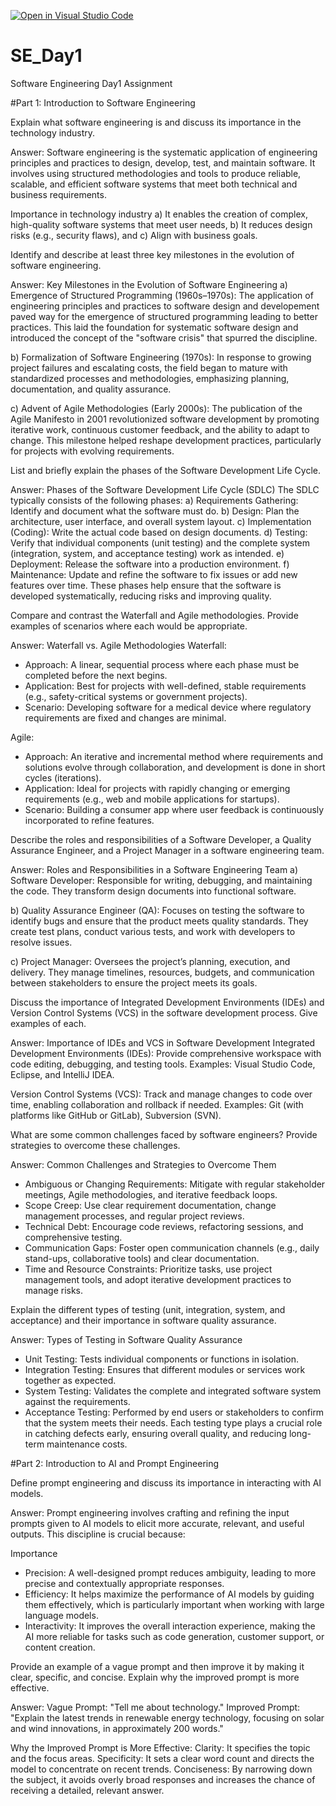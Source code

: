 [![Open in Visual Studio Code](https://classroom.github.com/assets/open-in-vscode-2e0aaae1b6195c2367325f4f02e2d04e9abb55f0b24a779b69b11b9e10269abc.svg)](https://classroom.github.com/online_ide?assignment_repo_id=18319964&assignment_repo_type=AssignmentRepo)
# SE_Day1
Software Engineering Day1 Assignment

#Part 1: Introduction to Software Engineering

Explain what software engineering is and discuss its importance in the technology industry.

Answer:
Software engineering is the systematic application of engineering principles and practices to design, develop, test, and maintain software. It involves using structured methodologies and tools to produce reliable, scalable, and efficient software systems that meet both technical and business requirements.

Importance in technology industry
a) It enables the creation of complex, high-quality software systems that meet user needs,
b) It reduces design risks (e.g., security flaws), and
c) Align with business goals.



Identify and describe at least three key milestones in the evolution of software engineering.

Answer:
Key Milestones in the Evolution of Software Engineering
a) Emergence of Structured Programming (1960s–1970s): The application of engineering principles and practices to software design and developement paved way for the emergence of structured programming leading to better  practices. This laid the foundation for systematic software design and introduced the concept of the "software crisis" that spurred the discipline.

b) Formalization of Software Engineering (1970s): In response to growing project failures and escalating costs, the field began to mature with standardized processes and methodologies, emphasizing planning, documentation, and quality assurance.

c) Advent of Agile Methodologies (Early 2000s): The publication of the Agile Manifesto in 2001 revolutionized software development by promoting iterative work, continuous customer feedback, and the ability to adapt to change. This milestone helped reshape development practices, particularly for projects with evolving requirements.



List and briefly explain the phases of the Software Development Life Cycle.

Answer:
Phases of the Software Development Life Cycle (SDLC)
The SDLC typically consists of the following phases:
a) Requirements Gathering: Identify and document what the software must do.
b) Design: Plan the architecture, user interface, and overall system layout.
c) Implementation (Coding): Write the actual code based on design documents.
d) Testing: Verify that individual components (unit testing) and the complete system (integration, system, and acceptance testing) work as intended.
e) Deployment: Release the software into a production environment.
f) Maintenance: Update and refine the software to fix issues or add new features over time.
These phases help ensure that the software is developed systematically, reducing risks and improving quality.



Compare and contrast the Waterfall and Agile methodologies. Provide examples of scenarios where each would be appropriate.

Answer:
Waterfall vs. Agile Methodologies
Waterfall:
- Approach: A linear, sequential process where each phase must be completed before the next begins.
- Application: Best for projects with well-defined, stable requirements (e.g., safety-critical systems or government projects).
- Scenario: Developing software for a medical device where regulatory requirements are fixed and changes are minimal.

Agile:
- Approach: An iterative and incremental method where requirements and solutions evolve through collaboration, and development is done in short cycles (iterations).
- Application: Ideal for projects with rapidly changing or emerging requirements (e.g., web and mobile applications for startups).
- Scenario: Building a consumer app where user feedback is continuously incorporated to refine features.



Describe the roles and responsibilities of a Software Developer, a Quality Assurance Engineer, and a Project Manager in a software engineering team.

Answer:
Roles and Responsibilities in a Software Engineering Team
a) Software Developer: Responsible for writing, debugging, and maintaining the code. They transform design documents into functional software.

b) Quality Assurance Engineer (QA): Focuses on testing the software to identify bugs and ensure that the product meets quality standards. They create test plans, conduct various tests, and work with developers to resolve issues.

c) Project Manager: Oversees the project’s planning, execution, and delivery. They manage timelines, resources, budgets, and communication between stakeholders to ensure the project meets its goals.



Discuss the importance of Integrated Development Environments (IDEs) and Version Control Systems (VCS) in the software development process. Give examples of each.

Answer:
Importance of IDEs and VCS in Software Development
Integrated Development Environments (IDEs): Provide comprehensive workspace with code editing, debugging, and testing tools.
Examples: Visual Studio Code, Eclipse, and IntelliJ IDEA.

Version Control Systems (VCS): Track and manage changes to code over time, enabling collaboration and rollback if needed.
Examples: Git (with platforms like GitHub or GitLab), Subversion (SVN).



What are some common challenges faced by software engineers? Provide strategies to overcome these challenges.

Answer:
Common Challenges and Strategies to Overcome Them
- Ambiguous or Changing Requirements: Mitigate with regular stakeholder meetings, Agile methodologies, and iterative feedback loops.
- Scope Creep: Use clear requirement documentation, change management processes, and regular project reviews.
- Technical Debt: Encourage code reviews, refactoring sessions, and comprehensive testing.
- Communication Gaps: Foster open communication channels (e.g., daily stand-ups, collaborative tools) and clear documentation.
- Time and Resource Constraints: Prioritize tasks, use project management tools, and adopt iterative development practices to manage risks.



Explain the different types of testing (unit, integration, system, and acceptance) and their importance in software quality assurance.


Answer:
Types of Testing in Software Quality Assurance
- Unit Testing: Tests individual components or functions in isolation.
- Integration Testing: Ensures that different modules or services work together as expected.
- System Testing: Validates the complete and integrated software system against the requirements.
- Acceptance Testing: Performed by end users or stakeholders to confirm that the system meets their needs. Each testing type plays a crucial role in catching defects early, ensuring overall quality, and reducing long-term maintenance costs.


#Part 2: Introduction to AI and Prompt Engineering

Define prompt engineering and discuss its importance in interacting with AI models.

Answer:
Prompt engineering involves crafting and refining the input prompts given to AI models to elicit more accurate, relevant, and useful outputs. This discipline is crucial because:

Importance
- Precision: A well-designed prompt reduces ambiguity, leading to more precise and contextually appropriate responses.
- Efficiency: It helps maximize the performance of AI models by guiding them effectively, which is particularly important when working with large language models.
- Interactivity: It improves the overall interaction experience, making the AI more reliable for tasks such as code generation, customer support, or content creation.

Provide an example of a vague prompt and then improve it by making it clear, specific, and concise. Explain why the improved prompt is more effective.

Answer:
Vague Prompt: "Tell me about technology."
Improved Prompt: "Explain the latest trends in renewable energy technology, focusing on solar and wind innovations, in approximately 200 words."

Why the Improved Prompt is More Effective:
Clarity: It specifies the topic and the focus areas.
Specificity: It sets a clear word count and directs the model to concentrate on recent trends.
Conciseness: By narrowing down the subject, it avoids overly broad responses and increases the chance of receiving a detailed, relevant answer.



